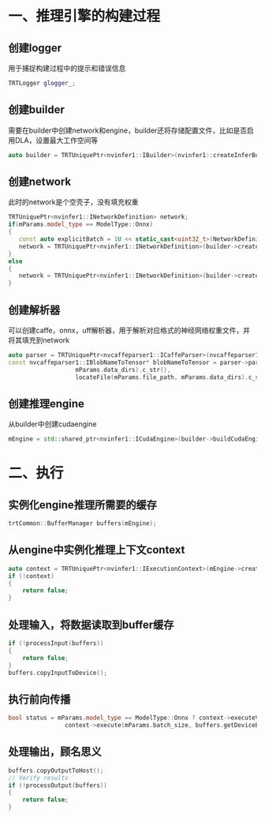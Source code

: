 # 一、推理引擎的构建过程
## 创建logger
用于捕捉构建过程中的提示和错误信息
```c++
TRTLogger glogger_;
```
## 创建builder
需要在builder中创建network和engine，builder还将存储配置文件，比如是否启用DLA，设置最大工作空间等
```c++
auto builder = TRTUniquePtr<nvinfer1::IBuilder>(nvinfer1::createInferBuilder(glogger_));
```
## 创建network
此时的network是个空壳子，没有填充权重
```c++
TRTUniquePtr<nvinfer1::INetworkDefinition> network;
if(mParams.model_type == ModelType::Onnx)
{
   const auto explicitBatch = 1U << static_cast<uint32_t>(NetworkDefinitionCreationFlag::kEXPLICIT_BATCH);
   network = TRTUniquePtr<nvinfer1::INetworkDefinition>(builder->createNetworkV2(explicitBatch));
}
else
{
   network = TRTUniquePtr<nvinfer1::INetworkDefinition>(builder->createNetworkV2(0));
}
```
## 创建解析器
可以创建caffe，onnx，uff解析器，用于解析对应格式的神经网络权重文件，并将其填充到network
```c++
auto parser = TRTUniquePtr<nvcaffeparser1::ICaffeParser>(nvcaffeparser1::createCaffeParser());
const nvcaffeparser1::IBlobNameToTensor* blobNameToTensor = parser->parse(locateFile(mParams.prototxtFileName, 
                   mParams.data_dirs).c_str(),
                   locateFile(mParams.file_path, mParams.data_dirs).c_str(), *network, DataType::kFLOAT);
```
## 创建推理engine
从builder中创建cudaengine
```c++
mEngine = std::shared_ptr<nvinfer1::ICudaEngine>(builder->buildCudaEngine(*network), samplesCommon::InferDeleter());
```
# 二、执行
## 实例化engine推理所需要的缓存
```c++
trtCommon::BufferManager buffers(mEngine);
```
## 从engine中实例化推理上下文context
```c++
auto context = TRTUniquePtr<nvinfer1::IExecutionContext>(mEngine->createExecutionContext());
if (!context)
{
    return false;
}
```
## 处理输入，将数据读取到buffer缓存
```c++
if (!processInput(buffers))
{
    return false;
}
buffers.copyInputToDevice();
```
## 执行前向传播
```c++
bool status = mParams.model_type == ModelType::Onnx ? context->executeV2(buffers.getDeviceBindings().data()) :
                context->execute(mParams.batch_size, buffers.getDeviceBindings().data());
```
## 处理输出，顾名思义
```c++
buffers.copyOutputToHost();
// Verify results
if (!processOutput(buffers))
{
    return false;
}
```
